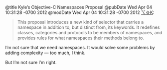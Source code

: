 @title Kyle’s Objective-C Namespaces Proposal
@pubDate Wed Apr 04 10:31:28 -0700 2012
@modDate Wed Apr 04 10:31:28 -0700 2012
<a href="http://www.optshiftk.com/2012/04/draft-proposal-for-namespaces-in-objective-c/">⌥⇧K</a>:

>This proposal introduces a new kind of selector that carries a namespace in addition to, but distinct from, its keywords. It redefines classes, categories and protocols to be members of namespaces, and provides rules for what namespaces their methods belong to.

I’m not sure that we need namespaces. It would solve some problems by adding complexity — too much, I think.

But I’m not sure I’m right.
